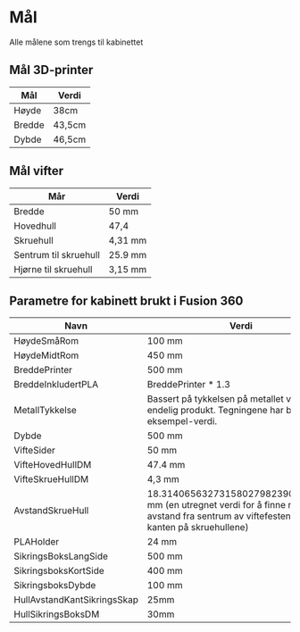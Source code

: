 # Mål
Alle målene som trengs til kabinettet

## Mål 3D-printer

| Mål | Verdi |
| --- | --- |
| Høyde | 38cm |
| Bredde | 43,5cm |
| Dybde | 46,5cm |

## Mål vifter

| Mår | Verdi |
| --- | --- |
| Bredde | 50 mm |
| Hovedhull | 47,4 |
| Skruehull | 4,31 mm |
| Sentrum til skruehull | 25.9 mm |
| Hjørne til skruehull | 3,15 mm |


## Parametre for kabinett brukt i Fusion 360

| Navn | Verdi |
| --- | --- |
| HøydeSmåRom | 100 mm |
| HøydeMidtRom | 450 mm |
| BreddePrinter | 500 mm |
| BreddeInkludertPLA | BreddePrinter * 1.3 |
| MetallTykkelse | Bassert på tykkelsen på metallet vi bruker i endelig produkt. Tegningene har bare en eksempel-verdi. |
| Dybde | 500 mm |
| VifteSider | 50 mm |
| VifteHovedHullDM | 47.4 mm |
| VifteSkrueHullDM | 4,3 mm |
| AvstandSkrueHull | 18.314065632731580279823901946656 mm (en utregnet verdi for å finne riktig avstand fra sentrum av viftefestene til kanten på skruehullene) | 
| PLAHolder | 24 mm |
| SikringsBoksLangSide | 500 mm |
| SikringsboksKortSide | 400 mm |
| SikringsboksDybde | 100 mm |
| HullAvstandKantSikringsSkap | 25mm |
| HullSikringsBoksDM | 30mm |

